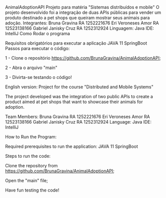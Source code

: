 AnimalAdoptionAPI
Projeto para matéria "Sistemas distribuídos e mobile"
O projeto desenvolvido foi a integração de duas APIs públicas para vender um produto destinado a pet shops que queiram mostrar seus animais para adoção.
Integrantes:
Bruna Gravina RA 1252221676
Eri Veroneses Amor RA 12523138166
Gabriel Janisky Cruz RA 1252312924
Linguagem: Java
IDE: IntelliJ
Como Rodar o programa

Requisitos obrigatórios para executar a aplicação
JAVA 11
SpringBoot 
Passos para executar o código:

1 - Clone o repositório https://github.com/BrunaGravina/AnimalAdoptionAPI;

2 - Abra o arquivo "main"

3 - Divirta-se testando o código!

English version:
Project for the course "Distributed and Mobile Systems"

The project developed was the integration of two public APIs to create a product aimed at pet shops that want to showcase their animals for adoption.

Team Members:
Bruna Gravina RA 1252221676
Eri Veroneses Amor RA 12523138166
Gabriel Janisky Cruz RA 1252312924
Language: Java
IDE: IntelliJ

How to Run the Program:

Required prerequisites to run the application:
JAVA 11
SpringBoot

Steps to run the code:

Clone the repository from https://github.com/BrunaGravina/AnimalAdoptionAPI;

Open the "main" file;

Have fun testing the code!
